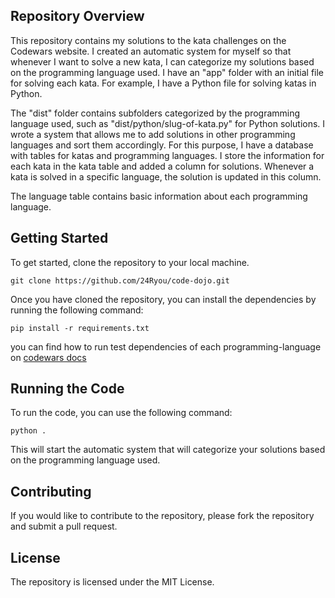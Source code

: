 ## Repository Overview

This repository contains my solutions to the kata challenges on the Codewars website. I created an automatic system for myself so that whenever I want to solve a new kata, I can categorize my solutions based on the programming language used. I have an "app" folder with an initial file for solving each kata. For example, I have a Python file for solving katas in Python.

The "dist" folder contains subfolders categorized by the programming language used, such as "dist/python/slug-of-kata.py" for Python solutions. I wrote a system that allows me to add solutions in other programming languages and sort them accordingly. For this purpose, I have a database with tables for katas and programming languages. I store the information for each kata in the kata table and added a column for solutions. Whenever a kata is solved in a specific language, the solution is updated in this column.

The language table contains basic information about each programming language.

## Getting Started

To get started, clone the repository to your local machine.

```
git clone https://github.com/24Ryou/code-dojo.git
```

Once you have cloned the repository, you can install the dependencies by running the following command:

```
pip install -r requirements.txt
```

you can find how to run test dependencies of each programming-language on [codewars docs](https://docs.codewars.com/languages)
## Running the Code

To run the code, you can use the following command:

```
python .
```

This will start the automatic system that will categorize your solutions based on the programming language used.

## Contributing

If you would like to contribute to the repository, please fork the repository and submit a pull request.

## License

The repository is licensed under the MIT License.